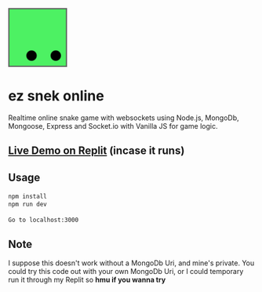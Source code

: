<img src="https://github.com/suntoes/ez-snek-game/blob/master/resources/logo.png" alt="snek logo" width="120"/>


# ez snek online 
Realtime online snake game with websockets using Node.js, MongoDb, Mongoose, Express and Socket.io with Vanilla JS for game logic.
## <a href="https://ez-snek-online.suntoes.repl.co/">Live Demo on Replit</a> (incase it runs)


## Usage
```
npm install
npm run dev

Go to localhost:3000
```

## Note
I suppose this doesn't work without a MongoDb Uri, and mine's private. You could try this code out with your own MongoDb Uri, or I could temporary run it through my Replit so <b>hmu if you wanna try</b>

